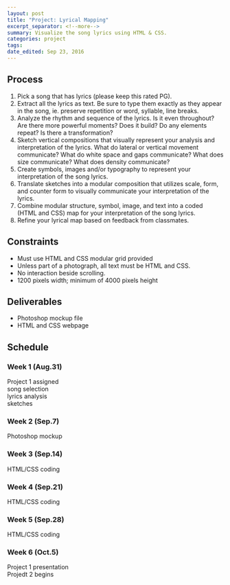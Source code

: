 ```yaml
---
layout: post	
title: "Project: Lyrical Mapping"
excerpt_separator: <!--more-->
summary: Visualize the song lyrics using HTML & CSS.
categories: project
tags:
date_edited: Sep 23, 2016
---
```




## Process
1. Pick a song that has lyrics (please keep this rated PG).
2. Extract all the lyrics as text. Be sure to type them exactly as they appear in the song, ie. preserve repetition or word, syllable, line breaks.
3. Analyze the rhythm and sequence of the lyrics. Is it even throughout? Are there more powerful moments? Does it build? Do any elements repeat? Is there a transformation?
4. Sketch vertical compositions that visually represent your analysis and interpretation of the lyrics. What do lateral or vertical movement communicate? What do white space and gaps communicate? What does size communicate? What does density communicate?
5. Create symbols, images and/or typography to represent your interpretation of the song lyrics.
6. Translate sketches into a modular composition that utilizes scale, form, and counter form to visually communicate your interpretation of the lyrics.
7. Combine modular structure, symbol, image, and text into a coded (HTML and CSS) map for your interpretation of the song lyrics.
8. Refine your lyrical map based on feedback from classmates.




## Constraints
- Must use HTML and CSS modular grid provided
- Unless part of a photograph, all text must be HTML and CSS.
- No interaction beside scrolling.
- 1200 pixels width; minimum of 4000 pixels height




## Deliverables
- Photoshop mockup file
- HTML and CSS webpage




## Schedule

### Week 1 (Aug.31)
Project 1 assigned  
song selection  
lyrics analysis  
sketches

### Week 2 (Sep.7) 
Photoshop mockup  

### Week 3 (Sep.14)
HTML/CSS coding  

### Week 4 (Sep.21)
HTML/CSS coding  

### Week 5 (Sep.28)
HTML/CSS coding

### Week 6 (Oct.5)
Project 1 presentation  
Projedt 2 begins


